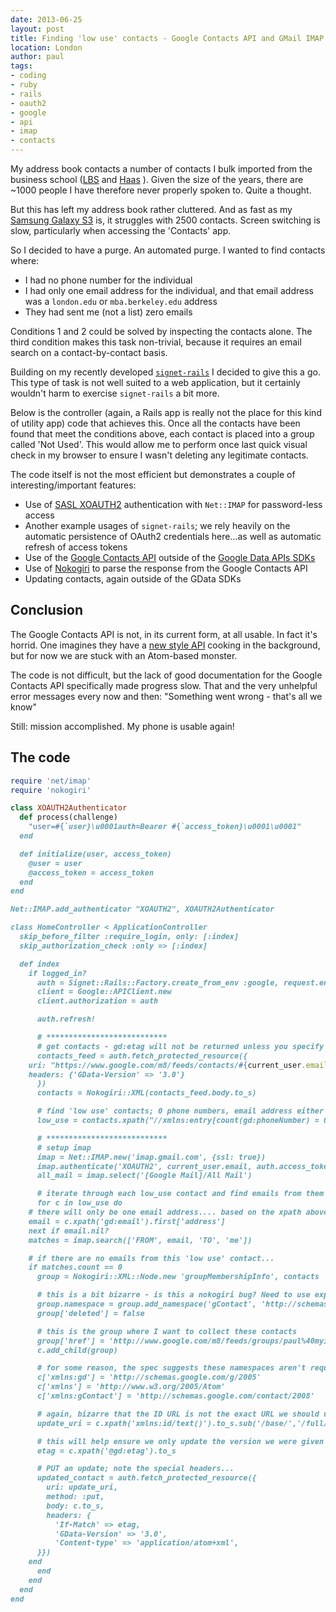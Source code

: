 ```yaml
---
date: 2013-06-25
layout: post
title: Finding 'low use' contacts - Google Contacts API and GMail IMAP meet
location: London
author: paul
tags:
- coding
- ruby
- rails
- oauth2
- google
- api
- imap
- contacts
---
```


My address book contacts a number of contacts I bulk imported from the business school ([LBS](http://www.london.edu/)
and [Haas](http://www.haas.berkeley.edu/) ). Given the size of the years, there are ~1000 people I have therefore never
properly spoken to. Quite a thought.

But this has left my address book rather cluttered. And as fast as my [Samsung Galaxy
S3](http://www.samsung.com/uk/consumer/mobile-devices/smartphones/android/GT-I9300MBDBTU) is, it struggles with 2500
contacts. Screen switching is slow, particularly when accessing the 'Contacts' app.

So I decided to have a purge. An automated purge. I wanted to find contacts where:

* I had no phone number for the individual
* I had only one email address for the individual, and that email address was a `london.edu` or `mba.berkeley.edu` address
* They had sent me (not a list) zero emails

Conditions 1 and 2 could be solved by inspecting the contacts alone. The third condition makes this task non-trivial,
because it requires an email search on a contact-by-contact basis.

Building on my recently developed [`signet-rails`](https://github.com/myitcv/signet-rails) I decided to give this a go.
This type of task is not well suited to a web application, but it certainly wouldn't harm to exercise `signet-rails` a
bit more.

Below is the controller (again, a Rails app is really not the place for this kind of utility app) code that achieves
this. Once all the contacts have been found that meet the conditions above, each contact is placed into a group called
'Not Used'. This would allow me to perform once last quick visual check in my browser to ensure I wasn't deleting any
legitimate contacts.

The code itself is not the most efficient but demonstrates a couple of interesting/important features:

* Use of [SASL XOAUTH2](https://developers.google.com/gmail/xoauth2_protocol) authentication with `Net::IMAP` for
  password-less access
* Another example usages of `signet-rails`; we rely heavily on the automatic persistence of OAuth2 credentials here...as
  well as automatic refresh of access tokens
* Use of the [Google Contacts API](https://developers.google.com/google-apps/contacts/v3/) outside of the [Google Data
  APIs SDKs](https://developers.google.com/gdata/)
* Use of [Nokogiri](http://nokogiri.org/) to parse the response from the Google Contacts API
* Updating contacts, again outside of the GData SDKs

## Conclusion

The Google Contacts API is not, in its current form, at all usable. In fact it's horrid. One imagines they have a [new
style API](https://developers.google.com/apis-explorer/#p/) cooking in the background, but for now we are stuck with an
Atom-based monster.

The code is not difficult, but the lack of good documentation for the Google Contacts API specifically made progress
slow. That and the very unhelpful error messages every now and then: "Something went wrong - that's all we know"

Still: mission accomplished. My phone is usable again!

## The code

```ruby
require 'net/imap'
require 'nokogiri'

class XOAUTH2Authenticator
  def process(challenge)
    "user=#{`user}\u0001auth=Bearer #{`access_token}\u0001\u0001"
  end

  def initialize(user, access_token)
    @user = user
    @access_token = access_token
  end
end

Net::IMAP.add_authenticator "XOAUTH2", XOAUTH2Authenticator

class HomeController < ApplicationController
  skip_before_filter :require_login, only: [:index]
  skip_authorization_check :only => [:index]

  def index
    if logged_in?
      auth = Signet::Rails::Factory.create_from_env :google, request.env
      client = Google::APIClient.new
      client.authorization = auth

      auth.refresh!

      # ***************************
      # get contacts - gd:etag will not be returned unless you specify the GData-Version header
      contacts_feed = auth.fetch_protected_resource({
	uri: "https://www.google.com/m8/feeds/contacts/#{current_user.email}/full?max-results=10000",
	headers: {'GData-Version' => '3.0'}
      })
      contacts = Nokogiri::XML(contacts_feed.body.to_s)

      # find 'low use' contacts; 0 phone numbers, email address either `london.edu or `mba.berkeley.edu
      low_use = contacts.xpath("//xmlns:entry[count(gd:phoneNumber) = 0 and count(gd:email) = 1 and (contains(gd:email/`address, 'mba.berkeley.edu') or contains(gd:email/`address, 'london.edu'))]")

      # ***************************
      # setup imap
      imap = Net::IMAP.new('imap.gmail.com', {ssl: true})
      imap.authenticate('XOAUTH2', current_user.email, auth.access_token)
      all_mail = imap.select('[Google Mail]/All Mail')

      # iterate through each low_use contact and find emails from them to me
      for c in low_use do
	# there will only be one email address.... based on the xpath above
	email = c.xpath('gd:email').first['address']
	next if email.nil?
	matches = imap.search(['FROM', email, 'TO', 'me'])

	# if there are no emails from this 'low use' contact...
	if matches.count == 0
	  group = Nokogiri::XML::Node.new 'groupMembershipInfo', contacts

	  # this is a bit bizarre - is this a nokogiri bug? Need to use explicit setter?
	  group.namespace = group.add_namespace('gContact', 'http://schemas.google.com/contact/2008')
	  group['deleted'] = false

	  # this is the group where I want to collect these contacts
	  group['href'] = 'http://www.google.com/m8/feeds/groups/paul%40myitcv.org.uk/base/3fa06f7f88078654'
	  c.add_child(group)

	  # for some reason, the spec suggests these namespaces aren't required, but missing them off causes errors referring to namespace binding
	  c['xmlns:gd'] = 'http://schemas.google.com/g/2005'
	  c['xmlns'] = 'http://www.w3.org/2005/Atom'
	  c['xmlns:gContact'] = 'http://schemas.google.com/contact/2008'

	  # again, bizarre that the ID URL is not the exact URL we should use for updates
	  update_uri = c.xpath('xmlns:id/text()').to_s.sub('/base/','/full/').sub('http:','https:')

	  # this will help ensure we only update the version we were given
	  etag = c.xpath('@gd:etag').to_s

	  # PUT an update; note the special headers...
	  updated_contact = auth.fetch_protected_resource({
	    uri: update_uri,
	    method: :put,
	    body: c.to_s,
	    headers: {
	      'If-Match' => etag,
	      'GData-Version' => '3.0',
	      'Content-type' => 'application/atom+xml',
	  }})
	end
      end
    end
  end
end
```
